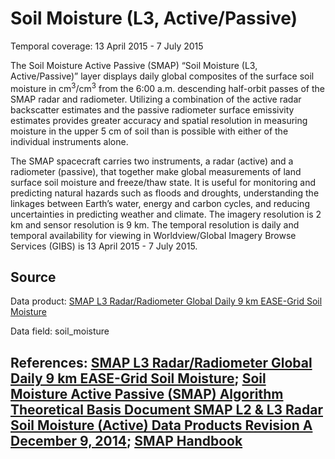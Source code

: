 # Soil Moisture (L3, Active/Passive)
Temporal coverage: 13 April 2015 - 7 July 2015

The Soil Moisture Active Passive (SMAP) “Soil Moisture (L3, Active/Passive)” layer displays daily global composites of the surface soil moisture in cm<sup>3</sup>/cm<sup>3</sup> from the 6:00 a.m. descending half-orbit passes of the SMAP radar and radiometer.  Utilizing a combination of the active radar backscatter estimates and the passive radiometer surface emissivity estimates provides greater accuracy and spatial resolution in measuring moisture in the upper 5 cm of soil than is possible with either of the individual instruments alone.  

The SMAP spacecraft carries two instruments, a radar (active) and a radiometer (passive), that together make global measurements of land surface soil moisture and freeze/thaw state. It is useful for monitoring and predicting natural hazards such as floods and droughts, understanding the linkages between Earth’s water, energy and carbon cycles, and reducing uncertainties in predicting weather and climate. The imagery resolution is 2 km and sensor resolution is 9 km. The temporal resolution is daily and temporal availability for viewing in Worldview/Global Imagery Browse Services (GIBS) is 13 April 2015 - 7 July 2015.

## Source
Data product: [SMAP L3 Radar/Radiometer Global Daily 9 km EASE-Grid Soil Moisture](http://nsidc.org/data/spl3smap/)

Data field: soil_moisture

## References: [SMAP L3 Radar/Radiometer Global Daily 9 km EASE-Grid Soil Moisture](http://nsidc.org/data/spl3smap/); [Soil Moisture Active Passive (SMAP) Algorithm Theoretical Basis Document SMAP L2 & L3 Radar Soil Moisture (Active) Data Products Revision A December 9, 2014](https://nsidc.org/sites/nsidc.org/files/files/276_L2_3_SM_A_RevA_web.pdf); [SMAP Handbook](https://smap.jpl.nasa.gov/files/smap2/SMAP_Handbook_FINAL_1_JULY_2014_Web.pdf)
